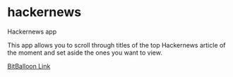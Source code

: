 # hackernews
Hackernews app

This app allows you to scroll through titles of the top Hackernews article of the moment and set aside the ones you want to view.

<a target='_blank' href='http://soldier-horse-62748.bitballoon.com/'>BitBalloon Link</a>
